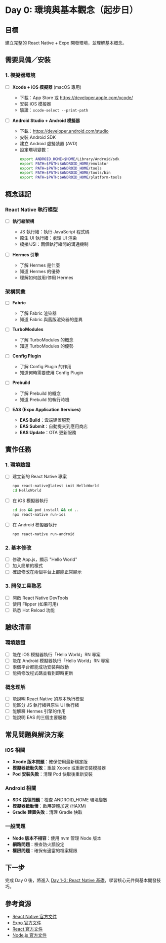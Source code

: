 # Day 0: 環境與基本觀念（起步日）

## 目標
建立完整的 React Native + Expo 開發環境，並理解基本概念。

## 需要具備／安裝

### 1. 模擬器環境
- [ ] **Xcode + iOS 模擬器** (macOS 專用)
  - 下載：App Store 或 https://developer.apple.com/xcode/
  - 安裝 iOS 模擬器
  - 驗證：`xcode-select --print-path`

- [ ] **Android Studio + Android 模擬器**
  - 下載：https://developer.android.com/studio
  - 安裝 Android SDK
  - 建立 Android 虛擬裝置 (AVD)
  - 設定環境變數：
    ```bash
    export ANDROID_HOME=$HOME/Library/Android/sdk
    export PATH=$PATH:$ANDROID_HOME/emulator
    export PATH=$PATH:$ANDROID_HOME/tools
    export PATH=$PATH:$ANDROID_HOME/tools/bin
    export PATH=$PATH:$ANDROID_HOME/platform-tools
    ```

## 概念速記

### React Native 執行模型
- [ ] **執行緒架構**
  - JS 執行緒：執行 JavaScript 程式碼
  - 原生 UI 執行緒：處理 UI 渲染
  - 橋接/JSI：兩個執行緒間的溝通機制

- [ ] **Hermes 引擎**
  - 了解 Hermes 是什麼
  - 知道 Hermes 的優勢
  - 理解如何啟用/停用 Hermes

### 架構詞彙
- [ ] **Fabric**
  - 了解 Fabric 渲染器
  - 知道 Fabric 與舊版渲染器的差異

- [ ] **TurboModules**
  - 了解 TurboModules 的概念
  - 知道 TurboModules 的優勢

- [ ] **Config Plugin**
  - 了解 Config Plugin 的作用
  - 知道何時需要使用 Config Plugin

- [ ] **Prebuild**
  - 了解 Prebuild 的概念
  - 知道 Prebuild 的執行時機

- [ ] **EAS (Expo Application Services)**
  - **EAS Build**：雲端建置服務
  - **EAS Submit**：自動提交到應用商店
  - **EAS Update**：OTA 更新服務

## 實作任務

### 1. 環境驗證
- [ ] 建立新的 React Native 專案
  ```bash
  npx react-native@latest init HelloWorld
  cd HelloWorld
  ```

- [ ] 在 iOS 模擬器執行
  ```bash
  cd ios && pod install && cd ..
  npx react-native run-ios
  ```

- [ ] 在 Android 模擬器執行
  ```bash
  npx react-native run-android
  ```

### 2. 基本修改
- [ ] 修改 App.js，顯示 "Hello World"
- [ ] 加入簡單的樣式
- [ ] 確認修改在兩個平台上都能正常顯示

### 3. 開發工具熟悉
- [ ] 開啟 React Native DevTools
- [ ] 使用 Flipper (如果可用)
- [ ] 熟悉 Hot Reload 功能

## 驗收清單

### 環境驗證
- [ ] 能在 iOS 模擬器執行「Hello World」RN 專案
- [ ] 能在 Android 模擬器執行「Hello World」RN 專案
- [ ] 兩個平台都能成功安裝與啟動
- [ ] 能夠修改程式碼並看到即時更新

### 概念理解
- [ ] 能說明 React Native 的基本執行模型
- [ ] 能區分 JS 執行緒與原生 UI 執行緒
- [ ] 能解釋 Hermes 引擎的作用
- [ ] 能說明 EAS 的三個主要服務

## 常見問題與解決方案

### iOS 相關
- **Xcode 版本問題**：確保使用最新穩定版
- **模擬器啟動失敗**：重啟 Xcode 或重新安裝模擬器
- **Pod 安裝失敗**：清理 Pod 快取後重新安裝

### Android 相關
- **SDK 路徑問題**：檢查 ANDROID_HOME 環境變數
- **模擬器啟動慢**：啟用硬體加速 (HAXM)
- **Gradle 建置失敗**：清理 Gradle 快取

### 一般問題
- **Node 版本不相容**：使用 nvm 管理 Node 版本
- **網路問題**：檢查防火牆設定
- **權限問題**：確保有適當的檔案權限

## 下一步
完成 Day 0 後，將進入 [Day 1-3: React Native 基礎](./DAY1-3-RN-BASICS.md)，學習核心元件與基本開發技巧。

## 參考資源
- [React Native 官方文件](https://reactnative.dev/)
- [Expo 官方文件](https://docs.expo.dev/)
- [React 官方文件](https://react.dev/)
- [Node.js 官方文件](https://nodejs.org/docs/)
